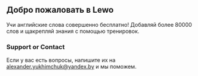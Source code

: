 ## Добро пожаловать в Lewo

Учи английские слова совершенно бесплатно! Добавляй более 80000 слов и щакрепляй знания с помощью тренировок.

### Support or Contact

Если у вас есть вопросы, напишите их на alexander.yukhimchuk@yandex.by и мы поможем.
